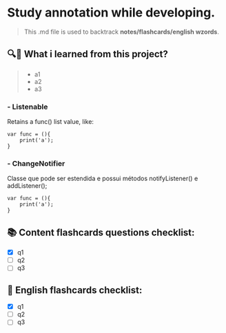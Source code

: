 # Study annotation while developing.

> This .md file is used to backtrack **notes/flashcards/english wzords**.

## 🔍🤔 What i learned from this project?

> - a1
> - a2
> - a3

### - Listenable

Retains a func() list value, like:
```
var func = (){
    print('a');
}
```

### - ChangeNotifier

Classe que pode ser estendida e possui métodos notifyListener() e addListener();
```
var func = (){
    print('a');
}
```

## 📚 Content flashcards questions checklist:

- [x] q1
- [ ] q2
- [ ] q3
``` ```

## 📝 English flashcards checklist:

- [x] q1
- [ ] q2
- [ ] q3